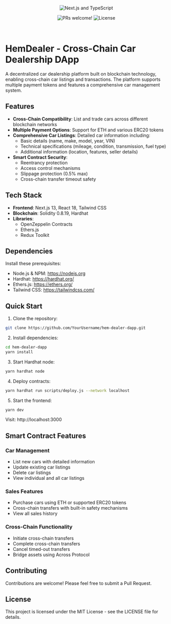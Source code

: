 <p align="center">
  <img src="https://user-images.githubusercontent.com/26466516/107675802-36216b80-6c77-11eb-8db1-4d3407dc53d9.png" alt="Next.js and TypeScript">
</p>

<p align="center">
  <img src="https://img.shields.io/static/v1?label=PRs&message=welcome&style=for-the-badge&color=24B36B&labelColor=000000" alt="PRs welcome!" />
  <img alt="License" src="https://img.shields.io/github/license/chhpt/typescript-nextjs-starter?style=for-the-badge&color=24B36B&labelColor=000000">
</p>

<br>

# HemDealer - Cross-Chain Car Dealership DApp

A decentralized car dealership platform built on blockchain technology, enabling cross-chain car listings and transactions. The platform supports multiple payment tokens and features a comprehensive car management system.

## Features

- **Cross-Chain Compatibility**: List and trade cars across different blockchain networks
- **Multiple Payment Options**: Support for ETH and various ERC20 tokens
- **Comprehensive Car Listings**: Detailed car information including:
  - Basic details (name, make, model, year, VIN)
  - Technical specifications (mileage, condition, transmission, fuel type)
  - Additional information (location, features, seller details)
- **Smart Contract Security**:
  - Reentrancy protection
  - Access control mechanisms
  - Slippage protection (0.5% max)
  - Cross-chain transfer timeout safety

## Tech Stack

- **Frontend**: Next.js 13, React 18, Tailwind CSS
- **Blockchain**: Solidity 0.8.19, Hardhat
- **Libraries**: 
  - OpenZeppelin Contracts
  - Ethers.js
  - Redux Toolkit

## Dependencies

Install these prerequisites:
- Node.js & NPM: https://nodejs.org
- Hardhat: https://hardhat.org/
- Ethers.js: https://ethers.org/
- Tailwind CSS: https://tailwindcss.com/

## Quick Start

1. Clone the repository:
```bash
git clone https://github.com/YourUsername/hem-dealer-dapp.git
```

2. Install dependencies:
```bash
cd hem-dealer-dapp
yarn install
```

3. Start Hardhat node:
```bash
yarn hardhat node
```

4. Deploy contracts:
```bash
yarn hardhat run scripts/deploy.js --network localhost
```

5. Start the frontend:
```bash
yarn dev
```

Visit: http://localhost:3000

## Smart Contract Features

### Car Management
- List new cars with detailed information
- Update existing car listings
- Delete car listings
- View individual and all car listings

### Sales Features
- Purchase cars using ETH or supported ERC20 tokens
- Cross-chain transfers with built-in safety mechanisms
- View all sales history

### Cross-Chain Functionality
- Initiate cross-chain transfers
- Complete cross-chain transfers
- Cancel timed-out transfers
- Bridge assets using Across Protocol

## Contributing

Contributions are welcome! Please feel free to submit a Pull Request.

## License

This project is licensed under the MIT License - see the LICENSE file for details.

 